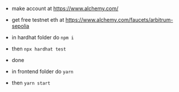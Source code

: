 - make account at https://www.alchemy.com/
- get free testnet eth at https://www.alchemy.com/faucets/arbitrum-sepolia
- in hardhat folder do `npm i`
- then `npx hardhat test`
- done

- in frontend folder do `yarn`
- then `yarn start`